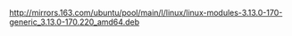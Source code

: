 
http://mirrors.163.com/ubuntu/pool/main/l/linux/linux-modules-3.13.0-170-generic_3.13.0-170.220_amd64.deb
